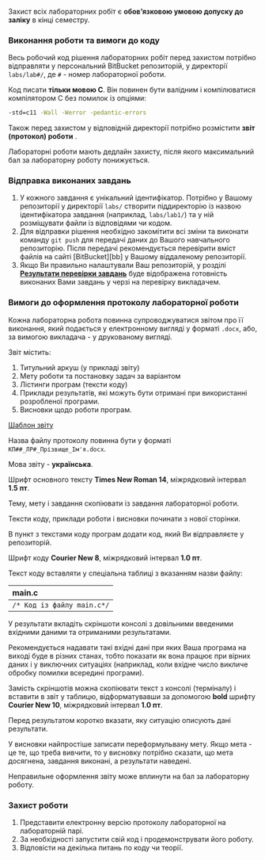 
Захист всіх лабораторних робіт є __обов’язковою умовою допуску до заліку__ в кінці семестру.

### Виконання роботи та вимоги до коду

Весь робочий код рішення лабораторних робіт перед захистом потрібно відправляти у персональний BitBucket репозиторій, у директорії `labs/lab#/`, де `#` - номер лабораторної роботи.

Код писати __тільки мовою С__. Він повинен бути валідним і компілюватися компілятором C без помилок із опціями:
```bash
-std=c11 -Wall -Werror -pedantic-errors
```

Також перед захистом у відповідній директорії потрібно розмістити __звіт (протокол) роботи__ .

Лабораторні роботи мають дедлайн захисту, після якого максимальний бал за лабораторну роботу понижується.

### Відправка виконаних завдань

1. У кожного завдання є унікальний ідентифікатор. Потрібно у Вашому репозиторії у директорії `labs/` створити піддиректорію із назвою ідентифікатора завдання (наприклад, `labs/lab1/`) та у ній розміщувати файли із відповідями чи кодом.
1. Для відправки рішення необхідно закомітити всі зміни та виконати команду `git push` для передачі даних до Вашого навчального репозиторію. Після передачі рекомендується перевірити вміст файлів на сайті [BitBucket][bb] у Вашому віддаленому репозиторії.
1. Якщо Ви правильно налаштували Ваш репозиторій, у розділі [__Результати перевірки завдань__][taskviewer] буде відображена готовність виконаних Вами завдань у черзі на перевірку викладачем.

### Вимоги до оформлення протоколу лабораторної роботи

Кожна лабораторна робота повинна супроводжуватися звітом про її виконання, який подається у електронному вигляді у форматі `.docx`, або, за вимогою викладача - у друкованому вигляді. 

Звіт містить:

1. Титульний аркуш (у прикладі звіту)
2. Мету роботи та постановку задач за варіантом
3. Лістинги програм (тексти коду)
4. Приклади результатів, які можуть бути отримані при використанні розробленої програми.
5. Висновки щодо роботи програм.

[Шаблон звіту](https://docs.google.com/document/d/1Qd-8kK6f904Ale21J4JYW0QdwVpSd1A1R7lc10UUOfw/edit?usp=sharing)

Назва файлу протоколу повинна бути у форматі `КП##_ЛР#_Прізвище_Ім'я.docx`.

Мова звіту - __українська__. 

Шрифт основного тексту __Times New Roman 14__, міжрядковий інтервал __1.5 пт__.

Тему, мету і завдання скопіювати із завдання лабораторної роботи. 

Тексти коду, приклади роботи і висновки починати з нової сторінки.

В пункт з текстами коду програм додати код, який Ви відправляєте у репозиторій. 

Шрифт коду __Courier New 8__, міжрядковий інтервал __1.0 пт__.

Текст коду вставляти у спеціальна таблиці з вказанням назви файлу:


|__main.c__                   |
|:--------------              |
|`/* Код із файлу main.c*/`   |

У результати вкладіть скріншоти консолі з довільними введеними вхідними даними та отриманими результатами. 

Рекомендується надавати такі вхідні дані при яких Ваша програма на виході буде в різних станах, тобто показати як вона працює при вірних даних і у виключних ситуаціях (наприклад, коли вхідне число викличе обробку помилки всередині програми). 

Замість скріншотів можна скопіювати текст з консолі (терміналу) і вставити в звіт у таблицю, відформатувавши за допомогою __bold__ шрифту __Courier New 10__, міжрядковий інтервал __1.0 пт__. 

Перед результатом коротко вказати, яку ситуацію описують дані результати.

У висновки найпростіше записати переформульвану мету. Якщо мета - це те, що треба вивчити, то у висновку потрібно сказати, що мета досягнена, завдання виконані, а результати наведені.

Неправильне оформлення звіту може вплинути на бал за лабораторну роботу.

### Захист роботи

1. Представити електронну версію протоколу лабораторної на лабораторній парі.
1. За необхідності запустити свій код і продемонструвати його роботу.
1. Відповісти на декілька питань по коду чи теорії.

[taskviewer]: /taskviewer
